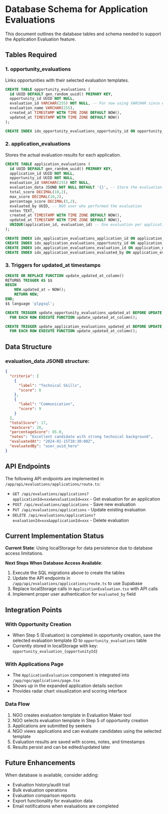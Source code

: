 # Database Schema for Application Evaluations

This document outlines the database tables and schema needed to support the Application Evaluation feature.

## Tables Required

### 1. opportunity_evaluations
Links opportunities with their selected evaluation templates.

```sql
CREATE TABLE opportunity_evaluations (
  id UUID DEFAULT gen_random_uuid() PRIMARY KEY,
  opportunity_id UUID NOT NULL,
  evaluation_id VARCHAR(255) NOT NULL, -- For now using VARCHAR since evaluations are in localStorage
  evaluation_name VARCHAR(255),
  created_at TIMESTAMP WITH TIME ZONE DEFAULT NOW(),
  updated_at TIMESTAMP WITH TIME ZONE DEFAULT NOW()
);

CREATE INDEX idx_opportunity_evaluations_opportunity_id ON opportunity_evaluations(opportunity_id);
```

### 2. application_evaluations
Stores the actual evaluation results for each application.

```sql
CREATE TABLE application_evaluations (
  id UUID DEFAULT gen_random_uuid() PRIMARY KEY,
  application_id UUID NOT NULL,
  opportunity_id UUID NOT NULL,
  evaluation_id VARCHAR(255) NOT NULL,
  evaluation_data JSONB NOT NULL DEFAULT '{}', -- Store the evaluation results (criteria scores)
  total_score DECIMAL(10,2),
  max_score DECIMAL(10,2),
  percentage_score DECIMAL(5,2),
  evaluated_by UUID, -- NGO user who performed the evaluation
  notes TEXT,
  created_at TIMESTAMP WITH TIME ZONE DEFAULT NOW(),
  updated_at TIMESTAMP WITH TIME ZONE DEFAULT NOW(),
  UNIQUE(application_id, evaluation_id) -- One evaluation per application per template
);

CREATE INDEX idx_application_evaluations_application_id ON application_evaluations(application_id);
CREATE INDEX idx_application_evaluations_opportunity_id ON application_evaluations(opportunity_id);
CREATE INDEX idx_application_evaluations_evaluation_id ON application_evaluations(evaluation_id);
CREATE INDEX idx_application_evaluations_evaluated_by ON application_evaluations(evaluated_by);
```

### 3. Triggers for updated_at timestamps

```sql
CREATE OR REPLACE FUNCTION update_updated_at_column()
RETURNS TRIGGER AS $$
BEGIN
    NEW.updated_at = NOW();
    RETURN NEW;
END;
$$ language 'plpgsql';

CREATE TRIGGER update_opportunity_evaluations_updated_at BEFORE UPDATE ON opportunity_evaluations
  FOR EACH ROW EXECUTE FUNCTION update_updated_at_column();

CREATE TRIGGER update_application_evaluations_updated_at BEFORE UPDATE ON application_evaluations
  FOR EACH ROW EXECUTE FUNCTION update_updated_at_column();
```

## Data Structure

### evaluation_data JSONB structure:
```json
{
  "criteria": [
    {
      "label": "Technical Skills",
      "score": 8
    },
    {
      "label": "Communication",
      "score": 9
    }
  ],
  "totalScore": 17,
  "maxScore": 20,
  "percentageScore": 85.0,
  "notes": "Excellent candidate with strong technical background",
  "evaluatedAt": "2024-01-15T10:30:00Z",
  "evaluatedBy": "user_uuid_here"
}
```

## API Endpoints

The following API endpoints are implemented in `/app/api/evaluations/applications/route.ts`:

- `GET /api/evaluations/applications?applicationId=xxx&evaluationId=xxx` - Get evaluation for an application
- `POST /api/evaluations/applications` - Save new evaluation
- `PUT /api/evaluations/applications` - Update existing evaluation  
- `DELETE /api/evaluations/applications?evaluationId=xxx&applicationId=xxx` - Delete evaluation

## Current Implementation Status

**Current State**: Using localStorage for data persistence due to database access limitations.

**Next Steps When Database Access Available**:
1. Execute the SQL migrations above to create the tables
2. Update the API endpoints in `/app/api/evaluations/applications/route.ts` to use Supabase
3. Replace localStorage calls in `ApplicationEvaluation.tsx` with API calls
4. Implement proper user authentication for `evaluated_by` field

## Integration Points

### With Opportunity Creation
- When Step 5 (Evaluation) is completed in opportunity creation, save the selected evaluation template ID to `opportunity_evaluations` table
- Currently stored in localStorage with key: `opportunity_evaluation_{opportunityId}`

### With Applications Page
- The `ApplicationEvaluation` component is integrated into `/app/ngo/applications/page.tsx`
- Shows up in the expanded application details section
- Provides radar chart visualization and scoring interface

### Data Flow
1. NGO creates evaluation template in Evaluation Maker tool
2. NGO selects evaluation template in Step 5 of opportunity creation
3. Applications are submitted by seekers
4. NGO views applications and can evaluate candidates using the selected template
5. Evaluation results are saved with scores, notes, and timestamps
6. Results persist and can be edited/updated later

## Future Enhancements

When database is available, consider adding:
- Evaluation history/audit trail
- Bulk evaluation operations
- Evaluation comparison reports
- Export functionality for evaluation data
- Email notifications when evaluations are completed 